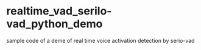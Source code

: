 # realtime_vad_serilo-vad_python_demo
sample code of a deme of real time voice activation detection by serio-vad
